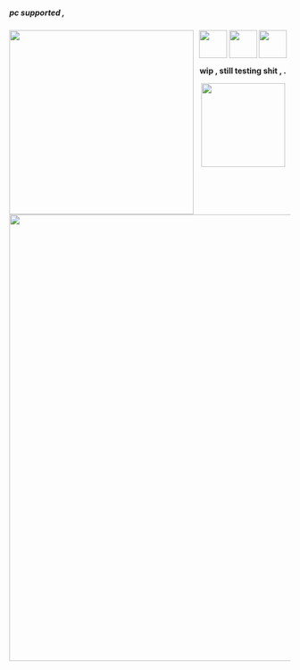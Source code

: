 ##### pc supported ,
<img src="https://github.com/user-attachments/assets/4169a5ea-c7a4-495c-b875-7950bbd0be4e" style="float" align="left" height="330"/>
<p align="center"/>
<img src="https://github.com/user-attachments/assets/2186809b-2dfd-433a-9b25-f3a53c9966c3" align="center" height="50"/>
<img src="https://github.com/user-attachments/assets/3cf3db51-1cba-4830-a102-d091e8c2143e" style="Float" align="center" height="50"/>
<img src="https://github.com/user-attachments/assets/2186809b-2dfd-433a-9b25-f3a53c9966c3" align="center" height="50"/>
</p>


<p align="center"/><b>wip , still testing shit , .</b></p>
<p align="center"><img src="https://github.com/user-attachments/assets/ccc45868-12c6-4afd-9160-617d6a8e2a72" height="150px" align="center"/></p>

<p align="center"><img src="https://64.media.tumblr.com/7292c99732d558a3d9d087aa66540aed/a05fc3d00ef4deb7-79/s2048x3072/5c38176e82ba4ce7dcb19a84214a80c30766ebae.png" width="800" align="center"/></p>
